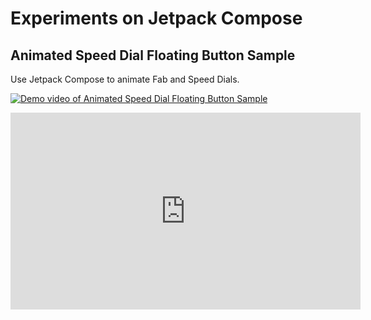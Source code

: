 # Experiments on Jetpack Compose

## Animated Speed Dial Floating Button Sample

Use Jetpack Compose to animate Fab and Speed Dials.

[![Demo video of Animated Speed Dial Floating Button Sample](https://img.youtube.com/vi/Nr0i9wTj6Ic/0.jpg)](https://www.youtube.com/watch?v=Nr0i9wTj6Ic)

<iframe src="https://app.pitch.com/app/embed/66ac8a5f-e2e0-4006-b6aa-16d3fa44b359" allow="fullscreen" allowfullscreen="" width="560" height="315" style="border:0"></iframe>